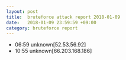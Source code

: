 ```yaml
---
layout: post
title:  bruteforce attack report 2018-01-09
date:   2018-01-09 23:59:59 +09:00
category: bruteforce report
---
```


* 06:59 unknown[52.53.56.92]
* 10:55 unknown[66.203.168.186]
